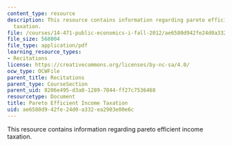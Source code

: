 ```yaml
---
content_type: resource
description: This resource contains information regarding pareto efficient income
  taxation.
file: /courses/14-471-public-economics-i-fall-2012/ae6580d942fe24d0a332ea2903e00e6c_MIT14_471F12_Pareto_pres.pdf
file_size: 568004
file_type: application/pdf
learning_resource_types:
- Recitations
license: https://creativecommons.org/licenses/by-nc-sa/4.0/
ocw_type: OCWFile
parent_title: Recitations
parent_type: CourseSection
parent_uid: 8206e495-d3a8-1289-7844-ff27c7536468
resourcetype: Document
title: Pareto Efficient Income Taxation
uid: ae6580d9-42fe-24d0-a332-ea2903e00e6c
---
```

This resource contains information regarding pareto efficient income taxation.